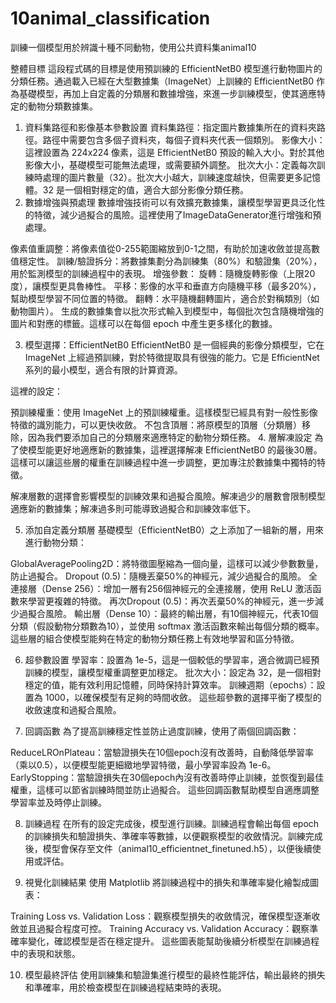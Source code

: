 # 10animal_classification
訓練一個模型用於辨識十種不同動物，使用公共資料集animal10

整體目標
這段程式碼的目標是使用預訓練的 EfficientNetB0 模型進行動物圖片的分類任務。通過載入已經在大型數據集（ImageNet）上訓練的 EfficientNetB0 作為基礎模型，再加上自定義的分類層和數據增強，來進一步訓練模型，使其適應特定的動物分類數據集。

1. 資料集路徑和影像基本參數設置
資料集路徑：指定圖片數據集所在的資料夾路徑。路徑中需要包含多個子資料夾，每個子資料夾代表一個類別。
影像大小：這裡設置為 224x224 像素，這是 EfficientNetB0 預設的輸入大小。對於其他影像大小，基礎模型可能無法處理，或需要額外調整。
批次大小：定義每次訓練時處理的圖片數量（32）。批次大小越大，訓練速度越快，但需要更多記憶體。32 是一個相對穩定的值，適合大部分影像分類任務。
2. 數據增強與預處理
數據增強技術可以有效擴充數據集，讓模型學習更具泛化性的特徵，減少過擬合的風險。這裡使用了ImageDataGenerator進行增強和預處理。

像素值重調整：將像素值從0-255範圍縮放到0-1之間，有助於加速收斂並提高數值穩定性。
訓練/驗證拆分：將數據集劃分為訓練集（80%）和驗證集（20%），用於監測模型的訓練過程中的表現。
增強參數：
旋轉：隨機旋轉影像（上限20度），讓模型更具魯棒性。
平移：影像的水平和垂直方向隨機平移（最多20%），幫助模型學習不同位置的特徵。
翻轉：水平隨機翻轉圖片，適合於對稱類別（如動物圖片）。
生成的數據集會以批次形式輸入到模型中，每個批次包含隨機增強的圖片和對應的標籤。這樣可以在每個 epoch 中產生更多樣化的數據。

3. 模型選擇：EfficientNetB0
EfficientNetB0 是一個經典的影像分類模型，它在 ImageNet 上經過預訓練，對於特徵提取具有很強的能力。它是 EfficientNet 系列的最小模型，適合有限的計算資源。

這裡的設定：

預訓練權重：使用 ImageNet 上的預訓練權重。這樣模型已經具有對一般性影像特徵的識別能力，可以更快收斂。
不包含頂層：將原模型的頂層（分類層）移除，因為我們要添加自己的分類層來適應特定的動物分類任務。
4. 層解凍設定
為了使模型能更好地適應新的數據集，這裡選擇解凍 EfficientNetB0 的最後30層。這樣可以讓這些層的權重在訓練過程中進一步調整，更加專注於數據集中獨特的特徵。

解凍層數的選擇會影響模型的訓練效果和過擬合風險。解凍過少的層數會限制模型適應新的數據集；解凍過多則可能導致過擬合和訓練效率低下。

5. 添加自定義分類層
基礎模型（EfficientNetB0）之上添加了一組新的層，用來進行動物分類：

GlobalAveragePooling2D：將特徵圖壓縮為一個向量，這樣可以減少參數數量，防止過擬合。
Dropout (0.5)：隨機丟棄50%的神經元，減少過擬合的風險。
全連接層（Dense 256）：增加一層有256個神經元的全連接層，使用 ReLU 激活函數來學習更複雜的特徵。
再次Dropout (0.5)：再次丟棄50%的神經元，進一步減少過擬合風險。
輸出層（Dense 10）：最終的輸出層，有10個神經元，代表10個分類（假設動物分類數為10），並使用 softmax 激活函數來輸出每個分類的概率。
這些層的組合使模型能夠在特定的動物分類任務上有效地學習和區分特徵。

6. 超參數設置
學習率：設置為 1e-5，這是一個較低的學習率，適合微調已經預訓練的模型，讓模型權重調整更加穩定。
批次大小：設定為 32，是一個相對穩定的值，能有效利用記憶體，同時保持計算效率。
訓練週期（epochs）：設置為 1000，以確保模型有足夠的時間收斂。
這些超參數的選擇平衡了模型的收斂速度和過擬合風險。

7. 回調函數
為了提高訓練穩定性並防止過度訓練，使用了兩個回調函數：

ReduceLROnPlateau：當驗證損失在10個epoch沒有改善時，自動降低學習率（乘以0.5），以便模型能更細緻地學習特徵，最小學習率設為 1e-6。
EarlyStopping：當驗證損失在30個epoch內沒有改善時停止訓練，並恢復到最佳權重，這樣可以節省訓練時間並防止過擬合。
這些回調函數幫助模型自適應調整學習率並及時停止訓練。

8. 訓練過程
在所有的設定完成後，模型進行訓練。訓練過程會輸出每個 epoch 的訓練損失和驗證損失、準確率等數據，以便觀察模型的收斂情況。訓練完成後，模型會保存至文件（animal10_efficientnet_finetuned.h5），以便後續使用或評估。

9. 視覺化訓練結果
使用 Matplotlib 將訓練過程中的損失和準確率變化繪製成圖表：

Training Loss vs. Validation Loss：觀察模型損失的收斂情況，確保模型逐漸收斂並且過擬合程度可控。
Training Accuracy vs. Validation Accuracy：觀察準確率變化，確認模型是否在穩定提升。
這些圖表能幫助後續分析模型在訓練過程中的表現和狀態。

10. 模型最終評估
使用訓練集和驗證集進行模型的最終性能評估，輸出最終的損失和準確率，用於檢查模型在訓練過程結束時的表現。
